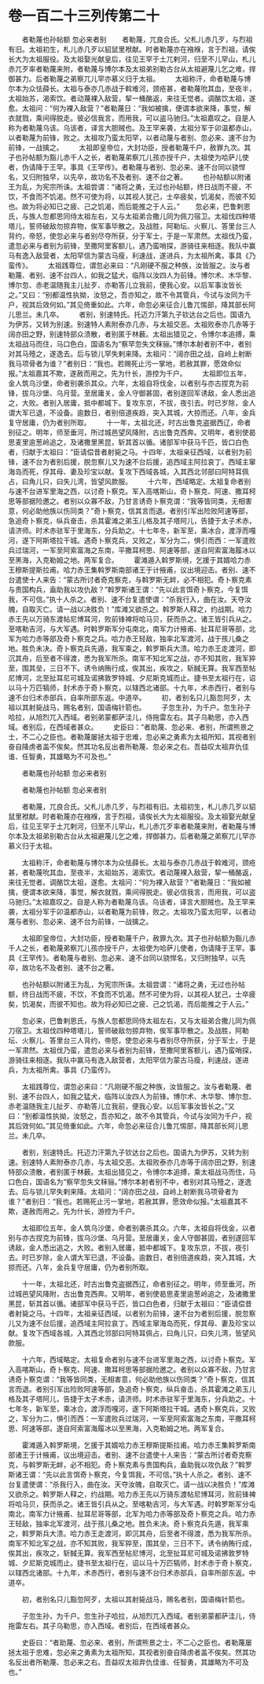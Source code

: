# 卷一百二十三列传第二十

　　者勒蔑也孙帖额 忽必来者别 　　者勒蔑，兀良合氏。父札儿赤几歹，与烈祖有旧。太祖初生，札儿赤几歹以貂鼠里袱献。时者勒蔑亦在襁褓，言于烈祖，请俟长大为太祖服役。及太祖娶光献皇后，往见王罕于土兀剌河，归至不儿罕山，札儿赤兀歹率者勒蔑来附，者勒蔑与博尔本及太祖弟别勒古台从太祖避蔑儿乞之难，捍御甚力。后者勒蔑之弟察兀儿罕亦慕义归于太祖。 　　太祖称汗，命者勒蔑与博尔本为众怯薛长。太祖与泰亦几赤战于斡难河，颈疮甚，者勒蔑吮其血，至夜半，太祖始苏，渴索饮。者动蔑裸入敌营，挈一桶酪返，来往无觉者。调酪饮太祖，遂愈。太祖问：“何为裸入敌营？”者勒蔑日：“我如被擒，便谓本欲来降，事觉，解衣就戮，乘间得脱走。彼必信我言，而用我，可以盗马驰归。”太祖嘉叹之。自是人称为者勒蔑乌该。乌该者，译言大胆贼也。及王罕来袭，太祖分军于卯温都赤山，以者勒蔑为前锋，败之。太祖攻乃蛮太阳罕，以者动蔑与者别、忽必来、速不台为前锋，一战擒之。 　　太祖即皇帝位，大封功臣，授者勒蔑千户，赦罪九次。其子也孙帖额为豁儿赤千人之长，者勒蔑弟察兀儿孩亦授千户，太祖使为哈萨儿使者，伪请降于王罕。事具《王罕传》。者勒蔑与者别、忽必来、速不台同以骁悍名，又归附独早，以先卒，故功名不及者别、速不台之著。 　　也孙帖额以附诸王为乱，为宪宗所诛。太祖尝谓：“诸将之勇，无过也孙帖额，终日战而不疲，不饮，不食而不饥渴。然不可使为将，以其视人犹己，士卒疲矣，饥渴矣，而彼不知也。故为将必知已之疲、己之饥渴，而后能推之于人云。” 　　忽必来，巴鲁剌恩氏，与族人忽都思同侍太祖左右，又与太祖弟合撒儿同为佩刀宿卫。太祖伐四种塔塔儿，誓师破敌勿掠弃物，俟军事毕散之。及战胜，阿勒坛、火察儿、答里台三人背约，帝怒，使忽必来与者别尽夺所获，分于军士，于是一军肃然。太祖伐乃蛮，遣忽必来与者别为前锋，至撒阿里客额儿，遇乃蛮哨探，游骑往来相逐。我队中赢马有逸入敌营者，太阳罕信为蒙古马瘦，利速战，遂进兵，为太祖所禽。事具《乃蛮传》。 　　太祖践尊位，谓忽必来曰：“凡刚硬不服之种族，汝皆服之。汝与者勒蔑、者别、速不台四人，如我之猛犬，临阵以汝四人为前锋。博尔术、木华黎、博尔忽、赤老温随我主儿扯歹、亦勒答儿立我前，便我心安。以后军事汝皆长之。”又曰：“别都温性执拗，汝怒之，吾亦知之，故不令其管兵，今试与汝同为千户，视其后效何如。”其见倚重如此。六年，命忽必来征合儿鲁兀惕部，降其部长阿儿思兰。未几卒。 　　者别，别速特氏。托迈力汗第九子钦达台之后也。国语九为伊苏，又转为别速。别速特人素附泰亦几赤，与太祖交恶。太祖败泰亦几赤等于阔亦田之野，别速特部众溃散，者别匿于林薮。太祖出猎见之，令博尔本追搏，乘太祖战马而住，马口色白，国语名为“察罕忽失文秣骊。”博尔本射者别不中，者别对其马殪之，遂逸去。后与锁儿罕失剌来降。太祖问：“阔亦田之战，自岭上射断我马项骨者为谁？”者别日：“我也。若赐死止污一掌地，若赦其罪，愿效命似报。”太祖嘉其不欺，遂赦而用之。先为什长，游控为千户。 　　太祖即位五年，金人筑乌沙堡，命者别袭杀其众。六年，太祖自将伐金，以者别与亦古捏克为前锋，拔乌沙堡、乌月营。至居庸关，金人守御甚固，者别遂回军诱敌，金人悉出追之，大败。者别入居庸，抵中都城下。复攻东京，不拔，夜引去。时已岁除，金人谓大军已退，不设备。逾数日，者别倍道疾趋，突入其城，大掠而还。八年，金兵复守居庸，仍为者别所取。 　　十一年，太祖北还，时古出鲁克盗据西辽，命者别征之。明年，师至垂河，所过城邑望风降附，古出鲁克西奔。又明年，者别使曷思麦里逾葱岭追之，及诸撒里黑昆，斩其首以循。诸部军中获马千匹，皆口白色者，归献于太祖曰：“臣请偿昔者射毙之马。十四年，太祖亲征西域，以者别为前锋，速不台为者别后援，脱忽察儿又为速不台后援，追西域主阿拉哀丁。西域主窜海岛而死，俘其母、妻及珍宝以献。复攻下西域各城，入其西北邻部曰阿特耳佩占，曰角儿只，曰失儿湾，皆望风款服。 　　十六年，西域略定。太祖复命者别与速不台进军里海之西，以讨奇卜察克。军入高喀斯山，奇卜察克、阿速、撒耳柯思等部据险邀之。者别以众寡不敌，乃甘言诱奇卜察克谓：“我等皆同类，无相害意，何必助他族以伤同类？”奇卜察克，信其言而退。者别引军出险败阿速等部，急追奇卜察克，纵兵奋击，杀其霍滩之弟玉儿格及其子塔阿儿，告捷于太子术赤，请济师。时术赤驻军于里海东，分兵助之。十七年冬，新军至，乘冰合，渡浮而嘎河，遂下阿斯塔拉干城。遇奇卜察克兵，又败之，军分为二，惧引而西：一军遣败兵过瑞河，一军至阿索富海之东南，平撒耳柯思、阿速等部，遂自阿索富海履冰以至黑海，入克勒姆之地。两军复合。 　　霍滩遁入斡罗斯境，乞援于其婿哈力赤王穆斯提斯拉甫。哈力赤王集斡罗斯南部诸王于计掖甫，议出境迎击。者别、速不台遣使十人来告：“蒙古所讨者奇克察克，与斡罗斯无衅，必不相犯。奇卜察克素与贵国构兵，盍助我以攻仇敌？”斡罗斯诸王谓：“先以此言饵奇卜察克，今复饵我，不可信。”执十人杀之。者别、速不台复遣使谓：“杀我行入，曲在汝。天夺汝魄，自取灭亡。请一战以决胜负！”库滩又欲杀之。斡罗斯人释之，约战期。哈力赤王先以万骑东渡帖尼博耳河，败前锋裨将哈马贝，获而杀之。诸王皆引兵从之。至喀勒吉河，与大军遇。时斡罗斯军分屯南北，南军力计掖甫、扯耳尼哥等部，北军为哈力赤等部及奇卜察克之兵。哈力赤王轻敌，独率北军渡河，战于孩儿桑之地。胜负未决。奇卜察克兵先遁，我军乘之，斡罗斯兵大溃。哈力赤王走渡河，即沉其舟，后至者不得渡，悉为我军所杀。南军不知北军之战，亦不知其败，我军猝至，围其垒，三日不下。诱令纳贿行成，俟其出，疾攻之，斩馘无算。我军西至帖尼博河，北至扯耳尼可城及诺拂敦罗特城、夕尼斯克城而止。捷书至太祖行在，诏以马十万匹犒师，封术赤于奇卜察克，以辖西北诸部。十九年，术赤西行，者别与速不台归术赤部兵，自率所部东返。中道卒。 　　初，者别名只儿豁忽阿歹，太祖以其射毙战马，赐名者别，国语梅针箭也。 　　子忽生孙，为千户。忽生孙子哈拉，从旭烈兀入西域。者别弟蒙都萨洼儿，侍拖雷左右。其子乌勒思，亦入西域。者别后，在西域者甚众。 　　史臣曰：“者助蔑、忽必来、者别，所谓熊景之士，不二心之臣也。者勒蔑屡拯太祖于忠难，忽必来之勇素为太祖所知，其视者别奋自降虏者盖不俟矣。然其功名反出者所勒蔑、忽必来之右。吾益叹太祖弃仇佳谁、任智勇，其雄略为不可及也。”

　　者勒蔑也孙帖额 忽必来者别

　　者勒蔑也孙帖额 忽必来者别

　　者勒蔑，兀良合氏。父札儿赤几歹，与烈祖有旧。太祖初生，札儿赤几歹以貂鼠里袱献。时者勒蔑亦在襁褓，言于烈祖，请俟长大为太祖服役。及太祖娶光献皇后，往见王罕于土兀剌河，归至不儿罕山，札儿赤兀歹率者勒蔑来附，者勒蔑与博尔本及太祖弟别勒古台从太祖避蔑儿乞之难，捍御甚力。后者勒蔑之弟察兀儿罕亦慕义归于太祖。

　　太祖称汗，命者勒蔑与博尔本为众怯薛长。太祖与泰亦几赤战于斡难河，颈疮甚，者勒蔑吮其血，至夜半，太祖始苏，渴索饮。者动蔑裸入敌营，挈一桶酪返，来往无觉者。调酪饮太祖，遂愈。太祖问：“何为裸入敌营？”者勒蔑日：“我如被擒，便谓本欲来降，事觉，解衣就戮，乘间得脱走。彼必信我言，而用我，可以盗马驰归。”太祖嘉叹之。自是人称为者勒蔑乌该。乌该者，译言大胆贼也。及王罕来袭，太祖分军于卯温都赤山，以者勒蔑为前锋，败之。太祖攻乃蛮太阳罕，以者动蔑与者别、忽必来、速不台为前锋，一战擒之。

　　太祖即皇帝位，大封功臣，授者勒蔑千户，赦罪九次。其子也孙帖额为豁儿赤千人之长，者勒蔑弟察兀儿孩亦授千户，太祖使为哈萨儿使者，伪请降于王罕。事具《王罕传》。者勒蔑与者别、忽必来、速不台同以骁悍名，又归附独早，以先卒，故功名不及者别、速不台之著。

　　也孙帖额以附诸王为乱，为宪宗所诛。太祖尝谓：“诸将之勇，无过也孙帖额，终日战而不疲，不饮，不食而不饥渴。然不可使为将，以其视人犹己，士卒疲矣，饥渴矣，而彼不知也。故为将必知已之疲、己之饥渴，而后能推之于人云。”

　　忽必来，巴鲁剌恩氏，与族人忽都思同侍太祖左右，又与太祖弟合撒儿同为佩刀宿卫。太祖伐四种塔塔儿，誓师破敌勿掠弃物，俟军事毕散之。及战胜，阿勒坛、火察儿、答里台三人背约，帝怒，使忽必来与者别尽夺所获，分于军士，于是一军肃然。太祖伐乃蛮，遣忽必来与者别为前锋，至撒阿里客额儿，遇乃蛮哨探，游骑往来相逐。我队中赢马有逸入敌营者，太阳罕信为蒙古马瘦，利速战，遂进兵，为太祖所禽。事具《乃蛮传》。

　　太祖践尊位，谓忽必来曰：“凡刚硬不服之种族，汝皆服之。汝与者勒蔑、者别、速不台四人，如我之猛犬，临阵以汝四人为前锋。博尔术、木华黎、博尔忽、赤老温随我主儿扯歹、亦勒答儿立我前，便我心安。以后军事汝皆长之。”又曰：“别都温性执拗，汝怒之，吾亦知之，故不令其管兵，今试与汝同为千户，视其后效何如。”其见倚重如此。六年，命忽必来征合儿鲁兀惕部，降其部长阿儿思兰。未几卒。

　　者别，别速特氏。托迈力汗第九子钦达台之后也。国语九为伊苏，又转为别速。别速特人素附泰亦几赤，与太祖交恶。太祖败泰亦几赤等于阔亦田之野，别速特部众溃散，者别匿于林薮。太祖出猎见之，令博尔本追搏，乘太祖战马而住，马口色白，国语名为“察罕忽失文秣骊。”博尔本射者别不中，者别对其马殪之，遂逸去。后与锁儿罕失剌来降。太祖问：“阔亦田之战，自岭上射断我马项骨者为谁？”者别日：“我也。若赐死止污一掌地，若赦其罪，愿效命似报。”太祖嘉其不欺，遂赦而用之。先为什长，游控为千户。

　　太祖即位五年，金人筑乌沙堡，命者别袭杀其众。六年，太祖自将伐金，以者别与亦古捏克为前锋，拔乌沙堡、乌月营。至居庸关，金人守御甚固，者别遂回军诱敌，金人悉出追之，大败。者别入居庸，抵中都城下。复攻东京，不拔，夜引去。时已岁除，金人谓大军已退，不设备。逾数日，者别倍道疾趋，突入其城，大掠而还。八年，金兵复守居庸，仍为者别所取。

　　十一年，太祖北还，时古出鲁克盗据西辽，命者别征之。明年，师至垂河，所过城邑望风降附，古出鲁克西奔。又明年，者别使曷思麦里逾葱岭追之，及诸撒里黑昆，斩其首以循。诸部军中获马千匹，皆口白色者，归献于太祖曰：“臣请偿昔者射毙之马。十四年，太祖亲征西域，以者别为前锋，速不台为者别后援，脱忽察儿又为速不台后援，追西域主阿拉哀丁。西域主窜海岛而死，俘其母、妻及珍宝以献。复攻下西域各城，入其西北邻部曰阿特耳佩占，曰角儿只，曰失儿湾，皆望风款服。

　　十六年，西域略定。太祖复命者别与速不台进军里海之西，以讨奇卜察克。军入高喀斯山，奇卜察克、阿速、撒耳柯思等部据险邀之。者别以众寡不敌，乃甘言诱奇卜察克谓：“我等皆同类，无相害意，何必助他族以伤同类？”奇卜察克，信其言而退。者别引军出险败阿速等部，急追奇卜察克，纵兵奋击，杀其霍滩之弟玉儿格及其子塔阿儿，告捷于太子术赤，请济师。时术赤驻军于里海东，分兵助之。十七年冬，新军至，乘冰合，渡浮而嘎河，遂下阿斯塔拉干城。遇奇卜察克兵，又败之，军分为二，惧引而西：一军遣败兵过瑞河，一军至阿索富海之东南，平撒耳柯思、阿速等部，遂自阿索富海履冰以至黑海，入克勒姆之地。两军复合。

　　霍滩遁入斡罗斯境，乞援于其婿哈力赤王穆斯提斯拉甫。哈力赤王集斡罗斯南部诸王于计掖甫，议出境迎击。者别、速不台遣使十人来告：“蒙古所讨者奇克察克，与斡罗斯无衅，必不相犯。奇卜察克素与贵国构兵，盍助我以攻仇敌？”斡罗斯诸王谓：“先以此言饵奇卜察克，今复饵我，不可信。”执十人杀之。者别、速不台复遣使谓：“杀我行入，曲在汝。天夺汝魄，自取灭亡。请一战以决胜负！”库滩又欲杀之。斡罗斯人释之，约战期。哈力赤王先以万骑东渡帖尼博耳河，败前锋裨将哈马贝，获而杀之。诸王皆引兵从之。至喀勒吉河，与大军遇。时斡罗斯军分屯南北，南军力计掖甫、扯耳尼哥等部，北军为哈力赤等部及奇卜察克之兵。哈力赤王轻敌，独率北军渡河，战于孩儿桑之地。胜负未决。奇卜察克兵先遁，我军乘之，斡罗斯兵大溃。哈力赤王走渡河，即沉其舟，后至者不得渡，悉为我军所杀。南军不知北军之战，亦不知其败，我军猝至，围其垒，三日不下。诱令纳贿行成，俟其出，疾攻之，斩馘无算。我军西至帖尼博河，北至扯耳尼可城及诺拂敦罗特城、夕尼斯克城而止。捷书至太祖行在，诏以马十万匹犒师，封术赤于奇卜察克，以辖西北诸部。十九年，术赤西行，者别与速不台归术赤部兵，自率所部东返。中道卒。

　　初，者别名只儿豁忽阿歹，太祖以其射毙战马，赐名者别，国语梅针箭也。

　　子忽生孙，为千户。忽生孙子哈拉，从旭烈兀入西域。者别弟蒙都萨洼儿，侍拖雷左右。其子乌勒思，亦入西域。者别后，在西域者甚众。

　　史臣曰：“者助蔑、忽必来、者别，所谓熊景之士，不二心之臣也。者勒蔑屡拯太祖于忠难，忽必来之勇素为太祖所知，其视者别奋自降虏者盖不俟矣。然其功名反出者所勒蔑、忽必来之右。吾益叹太祖弃仇佳谁、任智勇，其雄略为不可及也。”